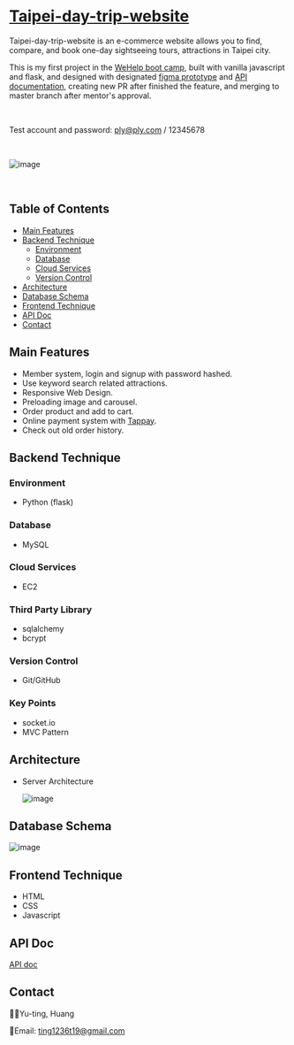 # [Taipei-day-trip-website](http://13.208.55.153:3000/)

Taipei-day-trip-website is an e-commerce website allows you to find, compare, and book one-day sightseeing tours, attractions in Taipei city.
<br/>

This is my first project in the [WeHelp boot camp](https://training.pada-x.com/wehelp/), built with vanilla javascript and flask, and designed with designated [figma prototype](https://www.figma.com/file/CeFwqBSbNWZbWz2ih4YS6z) and [API documentation](https://app.swaggerhub.com/apis-docs/padax/taipei-trip/1.0.0), creating new PR after finished the feature, and merging to master branch after mentor's approval.

<br/>

Test account and password: ply@ply.com / 12345678

<br/>

![image](https://github.com/jenniehuang/taipei-day-trip-website/blob/develop/demo0.gif?raw=true)

<br/>

## Table of Contents

- [Main Features](#main-features)
- [Backend Technique](#backend-technique)
  - [Environment](#environment)
  - [Database](#database)
  - [Cloud Services](#cloud-services)
  - [Version Control](#version-control)
- [Architecture](#architecture)
- [Database Schema](#database-schema)
- [Frontend Technique](#frontend-technique)
- [API Doc](#api-doc)
- [Contact](#contact)

## Main Features

- Member system, login and signup with password hashed.
- Use keyword search related attractions.
- Responsive Web Design.
- Preloading image and carousel.
- Order product and add to cart.
- Online payment system with [Tappay](https://github.com/TapPay).
- Check out old order history.

## Backend Technique

### Environment

- Python (flask)

### Database

- MySQL

### Cloud Services

- EC2

### Third Party Library

- sqlalchemy
- bcrypt

### Version Control

- Git/GitHub

### Key Points

- socket.io
- MVC Pattern

## Architecture

- Server Architecture

  ![image](https://github.com/jenniehuang/taipei-day-trip-website/blob/main/taipei-day-trip%20archi.png?raw=true)

## Database Schema

![image](https://github.com/jenniehuang/taipei-day-trip-website/blob/main/TaipeiDayTripWebsite.png?raw=true)

## Frontend Technique

- HTML
- CSS
- Javascript

## API Doc

[API doc](https://app.swaggerhub.com/apis-docs/padax/taipei-trip/1.0.0)

## Contact

👩‍💻Yu-ting, Huang
<br/>

📧Email: ting1236t19@gmail.com
